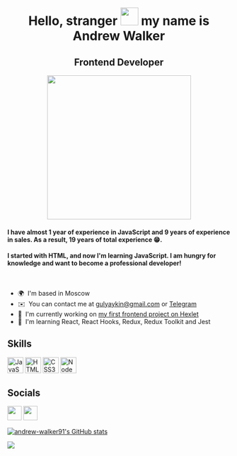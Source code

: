 <h1 align="center">Hello, stranger <img src="https://media.giphy.com/media/hvRJCLFzcasrR4ia7z/giphy.gif" width="40"> my name is Andrew Walker</h1>

<h2 align="center">Frontend Developer</h2> 

<p align="center"><img src="https://media.giphy.com/media/WFZvB7VIXBgiz3oDXE/giphy.gif" width="325" height="325"/></p>

<h4>I have almost 1 year of experience in JavaScript and 9 years of experience in sales. As a result, 19 years of total experience 😁.</h4> 
<h4>I started with HTML, and now I'm learning JavaScript. I am hungry for knowledge and want to become a professional developer!</h4> 
<br>

* 🌍  I'm based in Moscow
* ✉️  You can contact me at [gulyaykin@gmail.com](mailto:gulyaykin@gmail.com) or [Telegram](https://www.t.me/walker_andrew)
* 🚀  I'm currently working on [my first frontend project on Hexlet](http://github.com/andrew-walker91/frontend-project-44)
* 🧠  I'm learning React, React Hooks, Redux, Redux Toolkit and Jest
  
## Skills 

<p align="left">
<a href="https://developer.mozilla.org/en-US/docs/Web/JavaScript" target="_blank" rel="noreferrer"><img src="https://raw.githubusercontent.com/danielcranney/readme-generator/main/public/icons/skills/javascript-colored.svg" width="36" height="36" alt="JavaScript" /></a>
<a href="https://developer.mozilla.org/en-US/docs/Glossary/HTML5" target="_blank" rel="noreferrer"><img src="https://raw.githubusercontent.com/danielcranney/readme-generator/main/public/icons/skills/html5-colored.svg" width="36" height="36" alt="HTML5" /></a>
<a href="https://www.w3.org/TR/CSS/#css" target="_blank" rel="noreferrer"><img src="https://raw.githubusercontent.com/danielcranney/readme-generator/main/public/icons/skills/css3-colored.svg" width="36" height="36" alt="CSS3" /></a>
<a href="https://nodejs.org/en/" target="_blank" rel="noreferrer"><img src="https://raw.githubusercontent.com/danielcranney/readme-generator/main/public/icons/skills/nodejs-colored.svg" width="36" height="36" alt="NodeJS" /></a>
</p>
                    
## Socials                
                  
<p align="left">
 
  <p align="left"> <a href="https://www.linkedin.com/in/andrewwalker91" target="_blank" rel="noreferrer"><img src="https://raw.githubusercontent.com/danielcranney/readme-generator/main/public/icons/socials/linkedin.svg" width="32" height="32" /></a> <a href="https://www.t.me/walker_andrew" target="_blank" rel="noreferrer"><img src="https://cdn-icons-png.flaticon.com/512/3536/3536661.png" width="32" height="32" /></a></p>
  

<a href="http://www.github.com/andrew-walker91"><img src="https://github-readme-stats.vercel.app/api?username=andrew-walker91&show_icons=true&hide=stars,&count_private=true&title_color=0891b2&text_color=ffffff&icon_color=0891b2&bg_color=1c1917&hide_border=true&show_icons=true" alt="andrew-walker91's GitHub stats" /></a>

<a href="http://www.github.com/andrew-walker91"><img src="https://github-readme-streak-stats.herokuapp.com/?user=andrew-walker91&stroke=ffffff&background=1c1917&ring=0891b2&fire=0891b2&currStreakNum=ffffff&currStreakLabel=0891b2&sideNums=ffffff&sideLabels=ffffff&dates=ffffff&hide_border=true" /></a>
